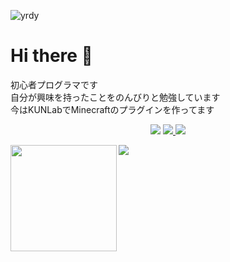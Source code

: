 ![yrdy](https://user-images.githubusercontent.com/83911430/125151713-02456600-e183-11eb-8ec6-372387428271.png)
# Hi there 👋
初心者プログラマです  
自分が興味を持ったことをのんびりと勉強しています  
今はKUNLabでMinecraftのプラグインを作ってます

<p align="center">
  <a href="https://github.com/TeamKun">
    <img src="https://img.shields.io/static/v1?label=&message=KUNLab&color=24292E&style=flat-square&logo=github&logoColor=white"></a>
  <a href="https://twitter.com/stcYps7"> 
    <img src="https://img.shields.io/static/v1?label=&message=stcYps7&color=blue&style=flat-square&logo=twitter&logoColor=white">
  </a> 
  <a href="https://discord.com/app"><img src="https://img.shields.io/static/v1?label=&message=stcYps%230120&color=6F85D3&style=flat-square&logo=discord&logoColor=white"></a>
</p>  

<div>
  <img height="170" align="left" src="https://github-readme-stats.vercel.app/api?username=stcYps&show_icons=true&count_private=true&include_all_commits=true" />
  <img src="https://github-readme-stats.vercel.app/api/top-langs/?username=stcYps&layout=compact" />
</div>
